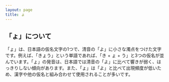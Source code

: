 ```yaml
---
layout: page
title: ょ
---
```

## 「ょ」について

「ょ」は、日本語の仮名文字の1つで、清音の「よ」に小さな濁点をつけた文字です。例えば、「きょう」という単語であれば、「き + ょ + う」と3つの仮名が並んでいます。「ょ」の発音は、日本語では清音の「よ」に比べて響きが弱く、はっきりしない傾向があります。また、「ょ」は「よ」と比べて出現頻度が低いため、漢字や他の仮名と組み合わせて使用されることが多いです。